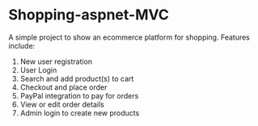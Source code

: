 # Shopping-aspnet-MVC

A simple project to show an ecommerce platform for shopping. Features include:

1. New user registration
2. User Login
3. Search and add product(s) to cart
4. Checkout and place order
5. PayPal integration to pay for orders
6. View or edit order details
7. Admin login to create new products
